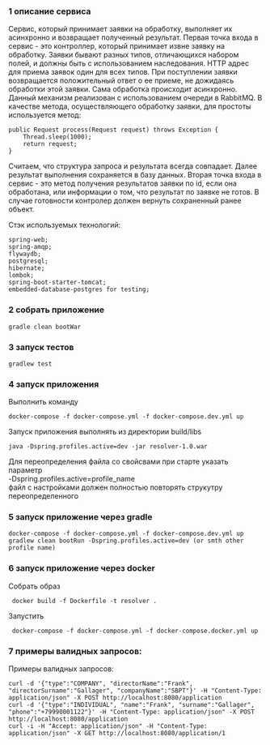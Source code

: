 ### 1 описание сервиса
Cервис, который принимает заявки на обработку, выполняет их асинхронно и возвращает полученный результат.
Первая точка входа в сервис - это контроллер, который принимает извне заявку на обработку.
Заявки бывают разных типов, отличающихся набором полей, и должны быть с использованием наследования.
HTTP адрес для приема заявок один для всех типов.
При поступлении заявки возвращается положительный ответ о ее приеме, не дожидаясь обработки этой заявки.
Сама обработка происходит асинхронно.
Данный механизм реализован с использованием очереди в RabbitMQ.
В качестве метода, осуществляющего обработку заявки, для простоты используется метод:

    public Request process(Request request) throws Exception { 
        Thread.sleep(1000);
        return request;
    }

Считаем, что структура запроса и результата всегда совпадает.
Далее результат выполнения сохраняется в базу данных.
Вторая точка входа в сервис - это метод получения результатов заявки по id, если она обработана, или информации о том, что результат по заявке не готов.
В случае готовности контролер должен вернуть сохраненный ранее объект.

Стэк используемых технологий:
    
    spring-web;
    spring-amqp;
    flywaydb;
    postgresql;
    hibernate;
    lombok;
    spring-boot-starter-tomcat;
    embedded-database-postgres for testing;

### 2 собрать приложение 

    gradle clean bootWar
  
### 3 запуск тестов     
    
    gradlew test

### 4 запуск приложения
Выполнить команду

    docker-compose -f docker-compose.yml -f docker-compose.dev.yml up

Запуск приложения выполнять из директории build/libs

    java -Dspring.profiles.active=dev -jar resolver-1.0.war

Для переопределения файла со свойсвами при старте указать параметр 
<br> -Dspring.profiles.active=profile_name<br>
файл с настройками должен полностью повторять струкутру переопределенного
   
### 5 запуск приложение через gradle     

    docker-compose -f docker-compose.yml -f docker-compose.dev.yml up
    gradlew clean bootRun -Dspring.profiles.active=dev (or smth other profile name)

### 6 запуск приложение через docker
Собрать образ
    
     docker build -f Dockerfile -t resolver .
     
Запустить
     
     docker-compose -f docker-compose.yml -f docker-compose.docker.yml up
        
### 7 примеры валидных запросов:
Примеры валидных запросов:

    curl -d '{"type":"COMPANY", "directorName":"Frank", "directorSurname":"Gallager", "companyName":"SBPT"}' -H "Content-Type: application/json" -X POST http://localhost:8080/application
    curl -d '{"type":"INDIVIDUAL", "name":"Frank", "surname":"Gallager", "phone":"+79990001122"}' -H "Content-Type: application/json" -X POST http://localhost:8080/application
    curl -i -H "Accept: application/json" -H "Content-Type: application/json" -X GET http://localhost:8080/application/1
 
